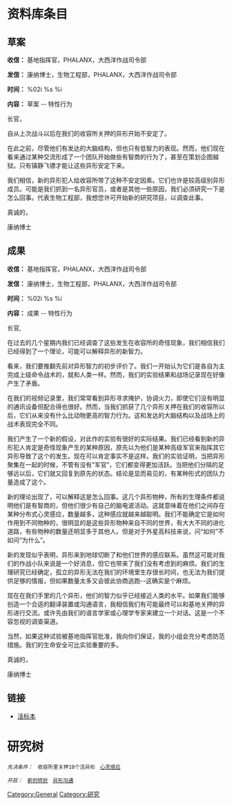 # 资料库条目

## 草案

**收信：** 基地指挥官，PHALANX，大西洋作战司令部

**发信：** 康纳博士，生物工程部，PHALANX，大西洋作战司令部

**时间：** %02i %s %i

**内容：** 草案 -- 特性行为

长官，

自从上次战斗以后在我们的收容所关押的异形开始不安定了。

在此之前，尽管他们有发达的大脑结构，但也只有低智力的表现。然而，他们现在看来通过某种交流形成了一个团队开始做些有智商的行为了，甚至在策划企图越狱。只有镇静飞镖才能让这些异形安定下来。

我们相信，新的异形犯人给收容所带了这种不安定因素。它们也许是较高级别异形成员。可能是我们抓到一名异形官员，或者是其他一些原因，我们必须研究一下是怎么回事。代表生物工程部，我想您许可开始新的研究项目，以调查此事。

真诚的，

康纳博士

## 成果

**收信：** 基地指挥官，PHALANX，大西洋作战司令部

**发信：** 康纳博士，生物工程部，PHALANX，大西洋作战司令部

**时间：** %02i %s %i

**内容：** 成果 -- 特性行为

长官,

在过去的几个星期内我们已经调查了这些发生在收容所的奇怪现象，我们相信我们已经得到了一个理论，可能可以解释异形的新智力。

看来，我们要推翻先前对异形智力的初步评价了。我们一开始认为它们是各自为主完成上级命令战术的，就和人类一样。然而，我们的实验结果和战场记录现在好像产生了矛盾。

在我们的视频记录里，我们常常看到异形寻求掩护，协调火力，即使它们没有明显的通讯设备但配合得也很好。然而，当我们抓获了几个异形关押在我们的收容所以后，它们从来没有什么比动物更高的智力行为。这和发达的大脑结构以及战场上的战术表现完全不同。

我们产生了一个新的假设，对此作的实验有很好的实际结果。我们已经看到新的异形犯人肯定是奇怪现象产生的某种原因，原先以为他们是某种高级军官来指挥其它异形导致了这个的发生。现在可以肯定事实不是这样。我们的实验证明，当把异形聚集在一起的时候，不管有没有“军官”，它们都变得更加活跃。当把他们分隔的足够远以后，它们就又回复到原先的状态。结论是显而易见的，有某种形式的团队力量造成了这个。

新的理论出现了，可以解释这是怎么回事。这几个异形物种，所有的生理条件都说明他们是有智商的，但他们很少有自己的脑电波活动。这就意味着在他们之间存在某种分布式心灵感应，数量越多，这种感应就越来越聪明。我们不能确定它是如何作用到不同物种的，很明显的是这些异形物种来自不同的世界，有大大不同的进化道路，有些物种的数量还明显多于其他人。但是对于外星高科技来说，问“如何”不如问“为什么”。

新的发现似乎表明，异形来到地球切断了和他们世界的感应联系。虽然这可能对我们的作战小队来说是一个好消息，但它也带来了我们没有考虑到的麻烦。我们的生理研究已经确定，孤立的异形无法在我们的环境里生存很长时间，也无法为我们提供足够的情报，但如果数量太多又会彼此协商逃跑--这确实是个麻烦。

现在在我们手里的几个异形，他们的智力似乎已经接近人类的水平。如果我们能够创造一个合适的翻译装置或沟通语言，我相信我们有可能最终可以和基地关押的异形进行交流。或许先由我们的语言学家或心理学专家来建立一个对话。这是一个不容忽视的调查渠道。

当然，如果这种试验被基地指挥官批准，我向你们保证，我的小组会充分考虑防范措施。我们的生命安全可比实验重要的多。

真诚的，

康纳博士

## 链接

- [活标本](异形/活标本 "wikilink")

# 研究树

*`先决条件：`*
` 收容所里关押10个活异形`
` `[`心灵感应`](异形/心灵感应 "wikilink")

*`开启：`*
` `[`新的转折`](Translation:News_new_twist_txt/zh_CN "wikilink")
` `[`异形沟通`](研究/异形沟通 "wikilink")

[Category:General](Category:General "wikilink")
[Category:研究](Category:研究 "wikilink")